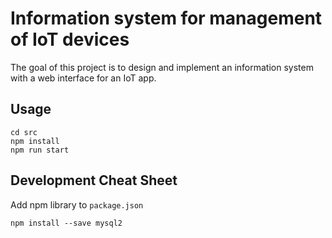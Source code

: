 # Information system for management of IoT devices

The goal of this project is to design and implement an information system with a web interface for an IoT app.

## Usage
```
cd src
npm install
npm run start
```

## Development Cheat Sheet
Add npm library to `package.json`
```
npm install --save mysql2
```
